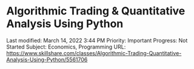 # Algorithmic Trading & Quantitative Analysis Using Python

Last modified: March 14, 2022 3:44 PM
Priority: Important
Progress: Not Started
Subject: Economics, Programming
URL: https://www.skillshare.com/classes/Algorithmic-Trading-Quantitative-Analysis-Using-Python/5561706